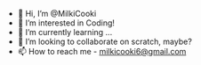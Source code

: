 - 👋 Hi, I’m @MilkiCooki
- 👀 I’m interested in Coding!
- 🌱 I’m currently learning ...
- 💞️ I’m looking to collaborate on scratch, maybe?
- 📫 How to reach me - milkicooki6@gmail.com
